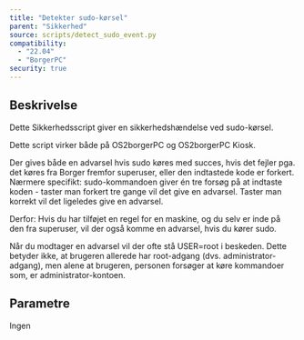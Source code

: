 ```yaml
---
title: "Detekter sudo-kørsel"
parent: "Sikkerhed"
source: scripts/detect_sudo_event.py
compatibility:  
  - "22.04"
  - "BorgerPC"
security: true
---
```


## Beskrivelse
Dette Sikkerhedsscript giver en sikkerhedshændelse ved sudo-kørsel.

Dette script virker både på OS2borgerPC og OS2borgerPC Kiosk.

Der gives både en advarsel hvis sudo køres med succes, hvis det fejler pga. det køres fra Borger fremfor superuser, eller den indtastede kode er forkert.
Nærmere specifikt: 
sudo-kommandoen giver én tre forsøg på at indtaste koden - taster man forkert tre gange vil det give en advarsel. Taster man korrekt vil det ligeledes give en advarsel.

Derfor: Hvis du har tilføjet en regel for en maskine, og du selv er inde på den fra superuser, vil der også komme en advarsel, hvis du kører sudo.

Når du modtager en advarsel vil der ofte stå USER=root i beskeden. Dette betyder ikke, at brugeren allerede har root-adgang (dvs. administrator-adgang), men alene at brugeren, personen forsøger at køre kommandoer som, er administrator-kontoen.

## Parametre
Ingen